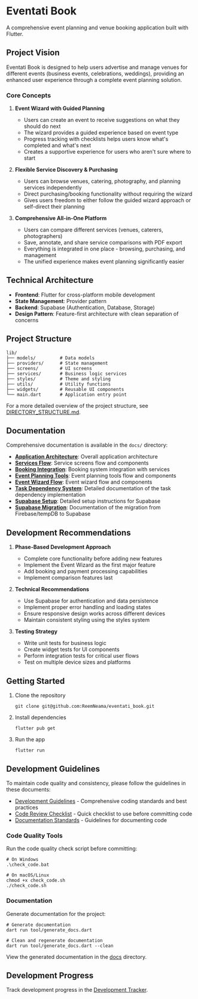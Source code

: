 # Eventati Book

A comprehensive event planning and venue booking application built with Flutter.

## Project Vision

Eventati Book is designed to help users advertise and manage venues for different events (business events, celebrations, weddings), providing an enhanced user experience through a complete event planning solution.

### Core Concepts

1. **Event Wizard with Guided Planning**
   - Users can create an event to receive suggestions on what they should do next
   - The wizard provides a guided experience based on event type
   - Progress tracking with checklists helps users know what's completed and what's next
   - Creates a supportive experience for users who aren't sure where to start

2. **Flexible Service Discovery & Purchasing**
   - Users can browse venues, catering, photography, and planning services independently
   - Direct purchasing/booking functionality without requiring the wizard
   - Gives users freedom to either follow the guided wizard approach or self-direct their planning

3. **Comprehensive All-in-One Platform**
   - Users can compare different services (venues, caterers, photographers)
   - Save, annotate, and share service comparisons with PDF export
   - Everything is integrated in one place - browsing, purchasing, and management
   - The unified experience makes event planning significantly easier

## Technical Architecture

- **Frontend**: Flutter for cross-platform mobile development
- **State Management**: Provider pattern
- **Backend**: Supabase (Authentication, Database, Storage)
- **Design Pattern**: Feature-first architecture with clean separation of concerns

## Project Structure

```
lib/
├── models/         # Data models
├── providers/      # State management
├── screens/        # UI screens
├── services/       # Business logic services
├── styles/         # Theme and styling
├── utils/          # Utility functions
├── widgets/        # Reusable UI components
└── main.dart       # Application entry point
```

For a more detailed overview of the project structure, see [DIRECTORY_STRUCTURE.md](DIRECTORY_STRUCTURE.md).

## Documentation

Comprehensive documentation is available in the `docs/` directory:

- **[Application Architecture](docs/app_architecture.md)**: Overall application architecture
- **[Services Flow](docs/services_flow.md)**: Service screens flow and components
- **[Booking Integration](docs/booking_integration.md)**: Booking system integration with services
- **[Event Planning Tools](docs/event_planning_tools.md)**: Event planning tools flow and components
- **[Event Wizard Flow](docs/event_wizard_flow.md)**: Event wizard flow and components
- **[Task Dependency System](docs/task_dependency_system.md)**: Detailed documentation of the task dependency implementation
- **[Supabase Setup](SUPABASE_SETUP.md)**: Detailed setup instructions for Supabase
- **[Supabase Migration](SUPABASE_MIGRATION.md)**: Documentation of the migration from Firebase/tempDB to Supabase

## Development Recommendations

1. **Phase-Based Development Approach**
   - Complete core functionality before adding new features
   - Implement the Event Wizard as the first major feature
   - Add booking and payment processing capabilities
   - Implement comparison features last

2. **Technical Recommendations**
   - Use Supabase for authentication and data persistence
   - Implement proper error handling and loading states
   - Ensure responsive design works across different devices
   - Maintain consistent styling using the styles system

3. **Testing Strategy**
   - Write unit tests for business logic
   - Create widget tests for UI components
   - Perform integration tests for critical user flows
   - Test on multiple device sizes and platforms

## Getting Started

1. Clone the repository
   ```
   git clone git@github.com:ReemNeama/eventati_book.git
   ```

2. Install dependencies
   ```
   flutter pub get
   ```

3. Run the app
   ```
   flutter run
   ```

## Development Guidelines

To maintain code quality and consistency, please follow the guidelines in these documents:

- [Development Guidelines](DEVELOPMENT_GUIDELINES.md) - Comprehensive coding standards and best practices
- [Code Review Checklist](CODE_REVIEW_CHECKLIST.md) - Quick checklist to use before committing code
- [Documentation Standards](docs/DOCUMENTATION_STANDARDS.md) - Guidelines for documenting code

### Code Quality Tools

Run the code quality check script before committing:

```
# On Windows
.\check_code.bat

# On macOS/Linux
chmod +x check_code.sh
./check_code.sh
```

### Documentation

Generate documentation for the project:

```
# Generate documentation
dart run tool/generate_docs.dart

# Clean and regenerate documentation
dart run tool/generate_docs.dart --clean
```

View the generated documentation in the [docs](docs/documentation.md) directory.

## Development Progress

Track development progress in the [Development Tracker](eventati_book_development_tracker.md).
